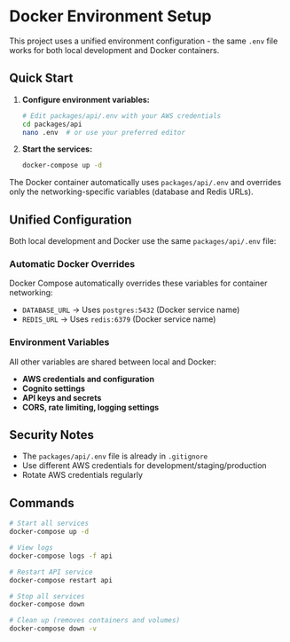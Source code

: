 # Docker Environment Setup

This project uses a unified environment configuration - the same `.env` file works for both local development and Docker containers.

## Quick Start

1. **Configure environment variables:**
   ```bash
   # Edit packages/api/.env with your AWS credentials
   cd packages/api
   nano .env  # or use your preferred editor
   ```

2. **Start the services:**
   ```bash
   docker-compose up -d
   ```

The Docker container automatically uses `packages/api/.env` and overrides only the networking-specific variables (database and Redis URLs).

## Unified Configuration

Both local development and Docker use the same `packages/api/.env` file:

### Automatic Docker Overrides
Docker Compose automatically overrides these variables for container networking:
- `DATABASE_URL` → Uses `postgres:5432` (Docker service name)
- `REDIS_URL` → Uses `redis:6379` (Docker service name)

### Environment Variables
All other variables are shared between local and Docker:
- **AWS credentials and configuration**
- **Cognito settings**  
- **API keys and secrets**
- **CORS, rate limiting, logging settings**

## Security Notes

- The `packages/api/.env` file is already in `.gitignore`
- Use different AWS credentials for development/staging/production
- Rotate AWS credentials regularly

## Commands

```bash
# Start all services
docker-compose up -d

# View logs
docker-compose logs -f api

# Restart API service
docker-compose restart api

# Stop all services  
docker-compose down

# Clean up (removes containers and volumes)
docker-compose down -v
```